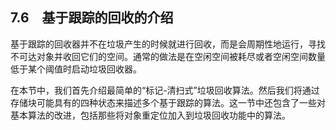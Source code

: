 ## 7.6　基于跟踪的回收的介绍

基于跟踪的回收器并不在垃圾产生的时候就进行回收，而是会周期性地运行，寻找不可达对象并收回它们的空间。通常的做法是在空闲空间被耗尽或者空闲空间数量低于某个阈值时启动垃圾回收器。

在本节中，我们首先介绍最简单的“标记-清扫式”垃圾回收算法。然后我们将通过存储块可能具有的四种状态来描述多个基于跟踪的算法。这一节中还包含了一些对基本算法的改进，包括那些将对象重定位加入到垃圾回收功能中的算法。